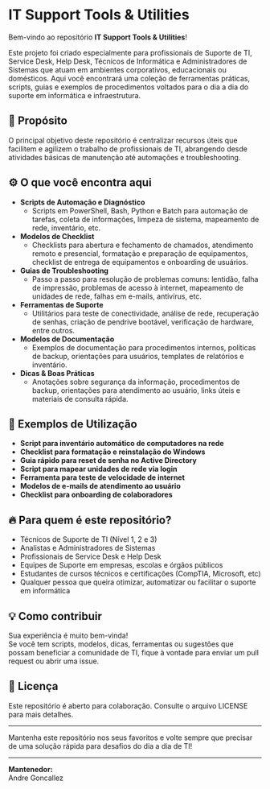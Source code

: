 # IT Support Tools & Utilities

Bem-vindo ao repositório **IT Support Tools & Utilities**!

Este projeto foi criado especialmente para profissionais de Suporte de TI, Service Desk, Help Desk, Técnicos de Informática e Administradores de Sistemas que atuam em ambientes corporativos, educacionais ou domésticos. Aqui você encontrará uma coleção de ferramentas práticas, scripts, guias e exemplos de procedimentos voltados para o dia a dia do suporte em informática e infraestrutura.

## 🚀 Propósito

O principal objetivo deste repositório é centralizar recursos úteis que facilitem e agilizem o trabalho de profissionais de TI, abrangendo desde atividades básicas de manutenção até automações e troubleshooting.

## ⚙️ O que você encontra aqui

- **Scripts de Automação e Diagnóstico**
  - Scripts em PowerShell, Bash, Python e Batch para automação de tarefas, coleta de informações, limpeza de sistema, mapeamento de rede, inventário, etc.
- **Modelos de Checklist**
  - Checklists para abertura e fechamento de chamados, atendimento remoto e presencial, formatação e preparação de equipamentos, checklist de entrega de equipamentos e onboarding de usuários.
- **Guias de Troubleshooting**
  - Passo a passo para resolução de problemas comuns: lentidão, falha de impressão, problemas de acesso à internet, mapeamento de unidades de rede, falhas em e-mails, antivírus, etc.
- **Ferramentas de Suporte**
  - Utilitários para teste de conectividade, análise de rede, recuperação de senhas, criação de pendrive bootável, verificação de hardware, entre outros.
- **Modelos de Documentação**
  - Exemplos de documentação para procedimentos internos, políticas de backup, orientações para usuários, templates de relatórios e inventário.
- **Dicas & Boas Práticas**
  - Anotações sobre segurança da informação, procedimentos de backup, orientações para atendimento ao usuário, links úteis e materiais de consulta rápida.

## 🧰 Exemplos de Utilização

- **Script para inventário automático de computadores na rede**
- **Checklist para formatação e reinstalação do Windows**
- **Guia rápido para reset de senha no Active Directory**
- **Script para mapear unidades de rede via login**
- **Ferramenta para teste de velocidade de internet**
- **Modelos de e-mails de atendimento ao usuário**
- **Checklist para onboarding de colaboradores**

## 🔥 Para quem é este repositório?

- Técnicos de Suporte de TI (Nível 1, 2 e 3)
- Analistas e Administradores de Sistemas
- Profissionais de Service Desk e Help Desk
- Equipes de Suporte em empresas, escolas e órgãos públicos
- Estudantes de cursos técnicos e certificações (CompTIA, Microsoft, etc)
- Qualquer pessoa que queira otimizar, automatizar ou facilitar o suporte em informática

## 💡 Como contribuir

Sua experiência é muito bem-vinda!  
Se você tem scripts, modelos, dicas, ferramentas ou sugestões que possam beneficiar a comunidade de TI, fique à vontade para enviar um pull request ou abrir uma issue.

## 📝 Licença

Este repositório é aberto para colaboração. Consulte o arquivo LICENSE para mais detalhes.

---

Mantenha este repositório nos seus favoritos e volte sempre que precisar de uma solução rápida para desafios do dia a dia de TI!

---

**Mantenedor:**  
Andre Goncallez
